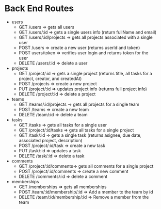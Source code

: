 # Back End Routes

* users
  * GET /users => gets all users
  * GET /users/:id => gets a single users info (return fullName and email)
  * GET /users/:id/projects => gets all projects associated with a single user
  * POST /users => create a new user (returns userId and token)
  * POST users/token => verifies user login and returns token for the user
  * DELETE /users/:id => delete a user
* projects
  * GET /project/:id => gets a single project (returns title, all tasks for a project, creator, and createdAt)
  * POST /projects => create a new project
  * PUT /project/:id => updates project info (returns full project info)
  * DELETE /project/:id => delete a project
* teams
  * GET /teams/:id/projects => gets all projects for a single team
  * POST /teams => create a new team
  * DELETE /team/:id => delete a team
* tasks
  * GET /tasks => gets all tasks for a single user
  * GET /project/:id/tasks => gets all tasks for a single project
  * GET /task/:id => gets a single task (returns asignee, due date, associated project, description)
  * POST /project/:id/task => create a new task
  * PUT /task/:id => updates a task
  * DELETE /task/:id => delete a task
* comments
  * GET /project/:id/comments=> gets all comments for a single project
  * POST /project/:id/comments => create a new comment
  * DELETE /comments/:id => delete a comment
* memberships
  * GET /memberships => gets all memberships
  * POST /team/:id/membership/:id => Add a member to the team by id
  * DELETE /team/:id/membership/:id => Remove a member from the team
